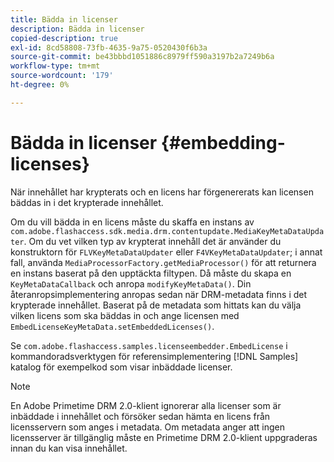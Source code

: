 ```yaml
---
title: Bädda in licenser
description: Bädda in licenser
copied-description: true
exl-id: 8cd58808-73fb-4635-9a75-0520430f6b3a
source-git-commit: be43bbbd1051886c8979ff590a3197b2a7249b6a
workflow-type: tm+mt
source-wordcount: '179'
ht-degree: 0%

---
```


# Bädda in licenser {#embedding-licenses}

När innehållet har krypterats och en licens har förgenererats kan licensen bäddas in i det krypterade innehållet.

Om du vill bädda in en licens måste du skaffa en instans av `com.adobe.flashaccess.sdk.media.drm.contentupdate.MediaKeyMetaDataUpdater`. Om du vet vilken typ av krypterat innehåll det är använder du konstruktorn för `FLVKeyMetaDataUpdater` eller `F4VKeyMetaDataUpdater`; i annat fall, använda `MediaProcessorFactory.getMediaProcessor()` för att returnera en instans baserat på den upptäckta filtypen. Då måste du skapa en `KeyMetaDataCallback` och anropa `modifyKeyMetaData()`. Din återanropsimplementering anropas sedan när DRM-metadata finns i det krypterade innehållet. Baserat på de metadata som hittats kan du välja vilken licens som ska bäddas in och ange licensen med `EmbedLicenseKeyMetaData.setEmbeddedLicenses()`.

Se `com.adobe.flashaccess.samples.licenseembedder.EmbedLicense` i kommandoradsverktygen för referensimplementering [!DNL Samples] katalog för exempelkod som visar inbäddade licenser.

>[!NOTE]
>
>En Adobe Primetime DRM 2.0-klient ignorerar alla licenser som är inbäddade i innehållet och försöker sedan hämta en licens från licensservern som anges i metadata. Om metadata anger att ingen licensserver är tillgänglig måste en Primetime DRM 2.0-klient uppgraderas innan du kan visa innehållet.

